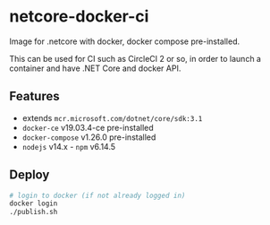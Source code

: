 # netcore-docker-ci
Image for .netcore with docker, docker compose pre-installed.

This can be used for CI such as CircleCI 2 or so, in order to launch a container and have .NET Core and docker API.

## Features

 - extends `mcr.microsoft.com/dotnet/core/sdk:3.1`
 - `docker-ce` v19.03.4-ce pre-installed
 - `docker-compose` v1.26.0 pre-installed
 - `nodejs` v14.x - `npm` v6.14.5

## Deploy

```bash
# login to docker (if not already logged in)
docker login
./publish.sh
```
